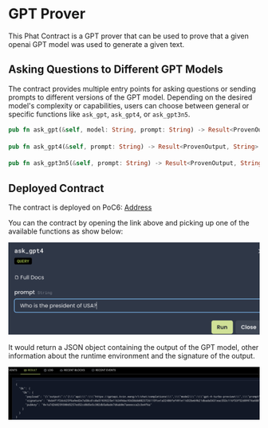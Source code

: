 # GPT Prover

This Phat Contract is a GPT prover that can be used to prove that a given openai GPT model was used to generate a given text.

## Asking Questions to Different GPT Models

The contract provides multiple entry points for asking questions or sending prompts to different versions of the GPT model. Depending on the desired model's complexity or capabilities, users can choose between general or specific functions like `ask_gpt`, `ask_gpt4`, or `ask_gpt3n5`.

```rust
pub fn ask_gpt(&self, model: String, prompt: String) -> Result<ProvenOutput, String>

pub fn ask_gpt4(&self, prompt: String) -> Result<ProvenOutput, String>

pub fn ask_gpt3n5(&self, prompt: String) -> Result<ProvenOutput, String>
```

## Deployed Contract

The contract is deployed on PoC6: [Address](https://phat.phala.network/contracts/view/0xb485627babb8c67a0bbdcfdb2e336a864fa9a1ca4393b52667467b2be18d63d3)


You can the contract by opening the link above and picking up one of the available functions as show below:

![alt text](assets/image.png)

It would return a JSON object containing the output of the GPT model, other information about the runtime environment and the signature of the output.

![alt text](assets/image-1.png)

